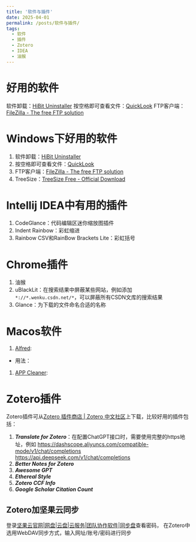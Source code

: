 ```yaml
---
title: '软件与插件'
date: 2025-04-01
permalink: /posts/软件与插件/
tags:
  - 软件
  - 插件
  - Zotero
  - IDEA
  - 油猴
---
```

# 好用的软件
软件卸载：[HiBit Uninstaller](https://www.hibitsoft.ir/Uninstaller.html)
按空格即可查看文件：[QuickLook](https://github.com/QL-Win/QuickLook)
FTP客户端：[FileZilla - The free FTP solution](https://filezilla-project.org/)

# Windows下好用的软件
1. 软件卸载：[HiBit Uninstaller](https://www.hibitsoft.ir/Uninstaller.html)
2. 按空格即可查看文件：[QuickLook](https://github.com/QL-Win/QuickLook)
3. FTP客户端：[FileZilla - The free FTP solution](https://filezilla-project.org/)
4. TreeSize：[TreeSize Free - Official Download](https://www.jam-software.com/treesize_free)

# Intellij IDEA中有用的插件
1. CodeGlance：代码编辑区迷你缩放图插件
2. Indent Rainbow：彩虹缩进
3. Rainbow CSV和RainBow Brackets Lite：彩虹括号

# Chrome插件
1. 油猴
2. uBlackLit：在搜索结果中屏蔽某些网站，例如添加`*://*.wenku.csdn.net/*`，可以屏蔽所有CSDN文库的搜索结果
3. Glance：为下载的文件命名合适的名称


# Macos软件
1. [Alfred](https://www.alfredapp.com/):
- 用法：
1. [APP Cleaner](https://freemacsoft.net/appcleaner/):


# Zotero插件
Zotero插件可从[Zotero 插件商店 \| Zotero 中文社区](https://zotero-chinese.com/plugins/)上下载，比较好用的插件包括：
1. ***Translate for Zotero***：在配置ChatGPT接口时，需要使用完整的https地址，例如
	https://dashscope.aliyuncs.com/compatible-mode/v1/chat/completions
	https://api.deepseek.com/v1/chat/completions
2. ***Better Notes for Zotero***
3. ***Awesome GPT***
4. ***Ethereal Style***
5. ***Zotero CCF Info***
6. ***Google Scholar Citation Count***

## Zotero加坚果云同步
登录[坚果云官网\|网盘\|云盘\|云服务\|团队协作软件\|同步盘](https://www.jianguoyun.com/#/safety)查看密码， 在Zotero中选用WebDAV同步方式，输入网址/账号/密码进行同步